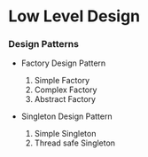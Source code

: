 # Low Level Design

### Design Patterns

- Factory Design Pattern

  1. Simple Factory
  2. Complex Factory
  3. Abstract Factory

- Singleton Design Pattern
  1. Simple Singleton
  2. Thread safe Singleton
